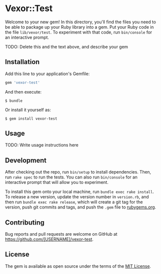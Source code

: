 # Vexor::Test

Welcome to your new gem! In this directory, you'll find the files you need to be able to package up your Ruby library into a gem. Put your Ruby code in the file `lib/vexor/test`. To experiment with that code, run `bin/console` for an interactive prompt.

TODO: Delete this and the text above, and describe your gem

## Installation

Add this line to your application's Gemfile:

```ruby
gem 'vexor-test'
```

And then execute:

    $ bundle

Or install it yourself as:

    $ gem install vexor-test

## Usage

TODO: Write usage instructions here

## Development

After checking out the repo, run `bin/setup` to install dependencies. Then, run `rake spec` to run the tests. You can also run `bin/console` for an interactive prompt that will allow you to experiment.

To install this gem onto your local machine, run `bundle exec rake install`. To release a new version, update the version number in `version.rb`, and then run `bundle exec rake release`, which will create a git tag for the version, push git commits and tags, and push the `.gem` file to [rubygems.org](https://rubygems.org).

## Contributing

Bug reports and pull requests are welcome on GitHub at https://github.com/[USERNAME]/vexor-test.


## License

The gem is available as open source under the terms of the [MIT License](http://opensource.org/licenses/MIT).

